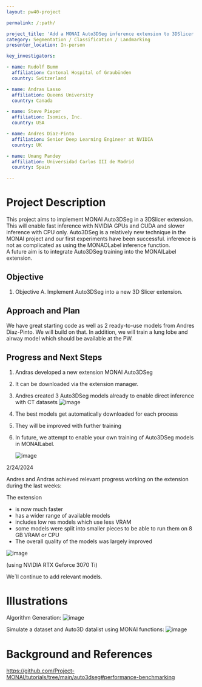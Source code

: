 ```yaml
---
layout: pw40-project

permalink: /:path/

project_title: 'Add a MONAI Auto3DSeg inference extension to 3DSlicer '
category: Segmentation / Classification / Landmarking
presenter_location: In-person

key_investigators:

- name: Rudolf Bumm
  affiliation: Cantonal Hospital of Graubünden
  country: Switzerland

- name: Andras Lasso
  affiliation: Queens University
  country: Canada

- name: Steve Pieper
  affiliation: Isomics, Inc.
  country: USA

- name: Andres Diaz-Pinto
  affiliation: Senior Deep Learning Engineer at NVIDIA
  country: UK

- name: Umang Pandey
  affiliation: Universidad Carlos III de Madrid
  country: Spain    

---
```


# Project Description

<!-- Add a short paragraph describing the project. -->

This project aims to implement MONAI Auto3DSeg in a 3DSlicer extension. This will enable fast inference with NVIDIA GPUs and CUDA and slower inference with CPU only.
Auto3DSeg is a relatively new technique in the MONAI project and our first experiments have been successful. inference is not as complicated as using the MONAOLabel inference function.\
A future aim is to integrate Auto3DSeg training into the MONAILabel extension.

## Objective

<!-- Describe here WHAT you would like to achieve (what you will have as end result). -->

1.  Objective A. Implement Auto3DSeg into a new 3D Slicer extension.

## Approach and Plan

<!-- Describe here HOW you would like to achieve the objectives stated above. -->

We have great starting code as well as 2 ready-to-use models from Andres Diaz-Pinto. We will build on that.
In addition, we will train a lung lobe and airway model which should be available at the PW.

## Progress and Next Steps

<!-- Update this section as you make progress, describing of what you have ACTUALLY DONE.
     If there are specific steps that you could not complete then you can describe them here, too. -->

1. Andras developed a new extension MONAI Auto3DSeg
2. It can be downloaded via the extension manager. 
3. Andres created 3 Auto3DSeg models already to enable direct inference with CT datasets
   ![image](https://github.com/NA-MIC/ProjectWeek/assets/18140094/10bcc813-c4e6-4e6a-ae8e-0d3cf51b0ab3)

4. The best models get automatically downloaded for each process
5. They will be improved with further training 
6. In future, we attempt to enable your own training of Auto3DSeg models in MONAILabel.

   ![image](https://github.com/NA-MIC/ProjectWeek/assets/18140094/ea045d96-ab84-4469-86e0-acbd7bec01ad)

2/24/2024

Andres and Andras achieved relevant progress working on the extension during the last weeks: 

The extension 
- is now much faster
- has a wider range of available models
- includes low res models which use less VRAM
- some models were split into smaller pieces to be able to run them on 8 GB VRAM or CPU
- The overall quality of the models was largely improved

![image](https://github.com/NA-MIC/ProjectWeek/assets/18140094/8bfe7c55-045b-45f9-824f-513f4b9ea0fa)

(using NVIDIA RTX Geforce 3070 Ti)

We´ll continue to add relevant models. 

# Illustrations

<!-- Add pictures and links to videos that demonstrate what has been accomplished. -->

Algorithm Generation:
![image](https://github.com/NA-MIC/ProjectWeek/assets/18140094/286ae610-4ab7-4352-ac80-ab4d2c4773c1)

Simulate a dataset and Auto3D datalist using MONAI functions:
![image](https://github.com/NA-MIC/ProjectWeek/assets/18140094/6208629d-5a2f-4c39-a98a-0b0a98367546)

# Background and References

<!-- If you developed any software, include link to the source code repository.
     If possible, also add links to sample data, and to any relevant publications. -->

<https://github.com/Project-MONAI/tutorials/tree/main/auto3dseg#performance-benchmarking>
